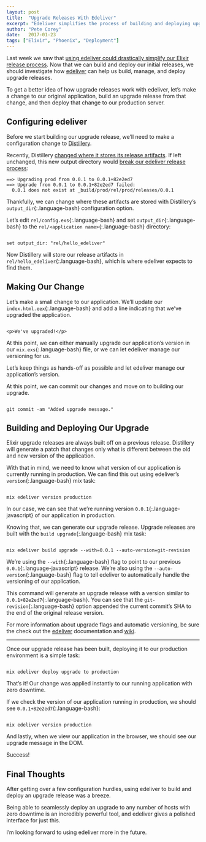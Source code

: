 ```yaml
---
layout: post
title:  "Upgrade Releases With Edeliver"
excerpt: "Edeliver simplifies the process of building and deploying upgrade releases for your Elixir and Phoenix applications."
author: "Pete Corey"
date:   2017-01-23
tags: ["Elixir", "Phoenix", "Deployment"]
---
```



Last week we saw that [using edeliver could drastically simplify our Elixir release process](http://www.east5th.co/blog/2017/01/16/simplifying-elixir-releases-with-edeliver/). Now that we can build and deploy our initial releases, we should investigate how [edeliver](https://github.com/boldpoker/edeliver) can help us build, manage, and deploy upgrade releases.

To get a better idea of how upgrade releases work with edeliver, let’s make a change to our original application, build an upgrade release from that change, and then deploy that change to our production server.

## Configuring edeliver

Before we start building our upgrade release, we’ll need to make a configuration change to [Distillery](https://github.com/bitwalker/distillery).

Recently, Distillery [changed where it stores its release artifacts](https://github.com/bitwalker/distillery/blob/master/CHANGELOG.md#changed).   If left unchanged, this new output directory would [break our edeliver release process](https://github.com/boldpoker/edeliver/issues/182):

<pre class='language-*'><code class='language-*'>==> Upgrading prod from 0.0.1 to 0.0.1+82e2ed7
==> Upgrade from 0.0.1 to 0.0.1+82e2ed7 failed:
  0.0.1 does not exist at _build/prod/rel/prod/releases/0.0.1
</code></pre>

Thankfully, we can change where these artifacts are stored with Distillery’s `output_dir`{:.language-bash} configuration option.

Let’s edit `rel/config.exs`{:.language-bash} and set `output_dir`{:.language-bash} to the `rel/<application name>`{:.language-bash} directory:

<pre class='language-elixir'><code class='language-elixir'>
set output_dir: "rel/hello_edeliver"
</code></pre>

Now Distillery will store our release artifacts in `rel/hello_edeliver`{:.language-bash}, which is where edeliver expects to find them.

## Making Our Change

Let’s make a small change to our application. We’ll update our `index.html.eex`{:.language-bash} and add a line indicating that we’ve upgraded the application.

<pre class='language-markup'><code class='language-markup'>
&lt;p>We've upgraded!&lt;/p>
</code></pre>

At this point, we can either manually upgrade our application’s version in our `mix.exs`{:.language-bash} file, or we can let edeliver manage our versioning for us.

Let’s keep things as hands-off as possible and let edeliver manage our application’s version.

At this point, we can commit our changes and move on to building our upgrade.

<pre class='language-bash'><code class='language-bash'>
git commit -am "Added upgrade message."
</code></pre>

## Building and Deploying Our Upgrade

Elixir upgrade releases are always built off on a previous release. Distillery will generate a patch that changes only what is different between the old and new version of the application.

With that in mind, we need to know what version of our application is currently running in production. We can find this out using edeliver’s `version`{:.language-bash} mix task:

<pre class='language-bash'><code class='language-bash'>
mix edeliver version production
</code></pre>

In our case, we can see that we’re running version `0.0.1`{:.language-javascript} of our application in production.

Knowing that, we can generate our upgrade release. Upgrade releases are built with the `build upgrade`{:.language-bash} mix task:

<pre class='language-bash'><code class='language-bash'>
mix edeliver build upgrade --with=0.0.1 --auto-version=git-revision
</code></pre>

We’re using the `--with`{:.language-bash} flag to point to our previous `0.0.1`{:.language-javascript} release. We’re also using the `--auto-version`{:.language-bash} flag to tell edeliver to automatically handle the versioning of our application.

This command will generate an upgrade release with a version similar to `0.0.1+82e2ed7`{:.language-bash}. You can see that the `git-revision`{:.language-bash} option appended the current commit’s SHA to the end of the original release version.

For more information about upgrade flags and automatic versioning, be sure the check out the [edeliver](https://github.com/boldpoker/edeliver#build-an-upgrade-package) documentation and [wiki](https://github.com/boldpoker/edeliver/wiki/Auto-Versioning).

---- 

Once our upgrade release has been built, deploying it to our production environment is a simple task:

<pre class='language-bash'><code class='language-bash'>
mix edeliver deploy upgrade to production
</code></pre>

That’s it! Our change was applied instantly to our running application with zero downtime.

If we check the version of our application running in production, we should see `0.0.1+82e2ed7`{:.language-bash}:

<pre class='language-bash'><code class='language-bash'>
mix edeliver version production
</code></pre>

And lastly, when we view our application in the browser, we should see our upgrade message in the DOM.

Success!

## Final Thoughts

After getting over a few configuration hurdles, using edeliver to build and deploy an upgrade release was a breeze.

Being able to seamlessly deploy an upgrade to any number of hosts with zero downtime is an incredibly powerful tool, and edeliver gives a polished interface for just this.

I’m looking forward to using edeliver more in the future.
